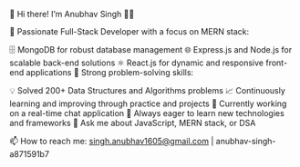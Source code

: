 👋 Hi there! I’m Anubhav Singh 👨‍💻

🚀 Passionate Full-Stack Developer with a focus on MERN stack:

🗄️ MongoDB for robust database management
🌐 Express.js and Node.js for scalable back-end solutions
⚛️ React.js for dynamic and responsive front-end applications
🧠 Strong problem-solving skills:

💡 Solved 200+ Data Structures and Algorithms problems
📈 Continuously learning and improving through practice and projects
🔭 Currently working on a real-time chat application
🌱 Always eager to learn new technologies and frameworks
💬 Ask me about JavaScript, MERN stack, or DSA

📫 How to reach me: singh.anubhav1605@gmail.com | anubhav-singh-a871591b7
<!---
AnubhavSingh16/AnubhavSingh16 is a ✨ special ✨ repository because its `README.md` (this file) appears on your GitHub profile.
You can click the Preview link to take a look at your changes.
--->
